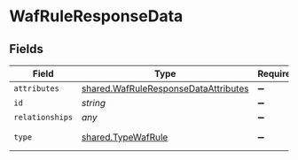 # WafRuleResponseData


## Fields

| Field                                                                                        | Type                                                                                         | Required                                                                                     | Description                                                                                  | Example                                                                                      |
| -------------------------------------------------------------------------------------------- | -------------------------------------------------------------------------------------------- | -------------------------------------------------------------------------------------------- | -------------------------------------------------------------------------------------------- | -------------------------------------------------------------------------------------------- |
| `attributes`                                                                                 | [shared.WafRuleResponseDataAttributes](../../models/shared/wafruleresponsedataattributes.md) | :heavy_minus_sign:                                                                           | N/A                                                                                          |                                                                                              |
| `id`                                                                                         | *string*                                                                                     | :heavy_minus_sign:                                                                           | N/A                                                                                          | 3krg2uUGZzb2W9Euo4moOR                                                                       |
| `relationships`                                                                              | *any*                                                                                        | :heavy_minus_sign:                                                                           | N/A                                                                                          |                                                                                              |
| `type`                                                                                       | [shared.TypeWafRule](../../models/shared/typewafrule.md)                                     | :heavy_minus_sign:                                                                           | Resource type.                                                                               |                                                                                              |